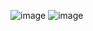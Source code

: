![image](https://github.com/user-attachments/assets/213947fa-dd90-4b59-b70e-9e4f6f935bf0)
![image](https://github.com/user-attachments/assets/a08d7a00-697b-4a9a-a762-6896e576ade0)
